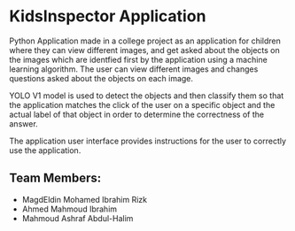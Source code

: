 # KidsInspector Application

Python Application made in a college project as an application for children where they can view different images, and get asked about the objects on the images which are identfied first by the application using a machine learning algorithm. The user can view different images and changes questions asked about the objects on each image.


YOLO V1 model is used to detect the objects and then classify them so that the application matches the click of the user on a specific object and the actual label of that object in order to determine the correctness of the answer.


The application user interface provides instructions for the user to correctly use the application.

## Team Members:

* MagdEldin Mohamed Ibrahim Rizk
* Ahmed Mahmoud Ibrahim
* Mahmoud Ashraf  Abdul-Halim
